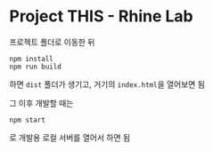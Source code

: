 # Project THIS - Rhine Lab

프로젝트 폴더로 이동한 뒤

```
npm install
npm run build
```

하면 `dist` 폴더가 생기고, 거기의 `index.html`을 열어보면 됨

그 이후 개발할 때는

```
npm start
```

로 개발용 로컬 서버를 열어서 하면 됨